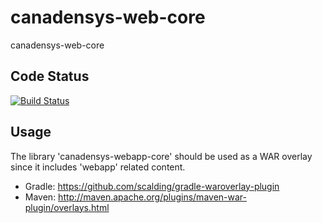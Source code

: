canadensys-web-core
===================

canadensys-web-core

Code Status
-----------
[![Build Status](https://travis-ci.org/Canadensys/canadensys-web-core.png)](https://travis-ci.org/Canadensys/canadensys-web-core)

Usage
-----

The library 'canadensys-webapp-core' should be used as a WAR overlay since it includes 'webapp' related content.

* Gradle: https://github.com/scalding/gradle-waroverlay-plugin
* Maven: http://maven.apache.org/plugins/maven-war-plugin/overlays.html


